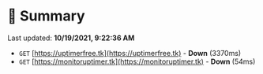 # 📖 Summary
Last updated: **10/19/2021, 9:22:36 AM**

- `GET` [https://uptimerfree.tk](https://uptimerfree.tk) - **Down** (3370ms)
- `GET` [https://monitoruptimer.tk](https://monitoruptimer.tk) - **Down** (54ms)
